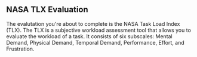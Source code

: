 ## NASA TLX Evaluation

The evalutation you're about to complete is the NASA Task Load Index (TLX). The TLX is a subjective workload assessment tool that allows you to evaluate the workload of a task. It consists of six subscales: Mental Demand, Physical Demand, Temporal Demand, Performance, Effort, and Frustration.

